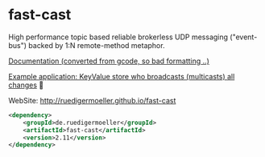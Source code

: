 fast-cast
=========

High performance topic based reliable brokerless UDP messaging ("event-bus") backed by 1:N remote-method metaphor. 

[Documentation (converted from gcode, so bad formatting ..)](https://github.com/RuedigerMoeller/fast-cast/wiki/Documentation)

[Example application: KeyValue store who broadcasts (multicasts) all changes](https://github.com/RuedigerMoeller/fastcast-sample)


WebSite: http://ruedigermoeller.github.io/fast-cast

```xml
<dependency>
    <groupId>de.ruedigermoeller</groupId>
    <artifactId>fast-cast</artifactId>
    <version>2.11</version>
</dependency>
```
